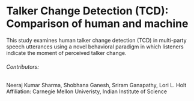 # Talker Change Detection (TCD): Comparison of human and machine
This study examines human talker change detection (TCD) in multi-party speech utterances using a novel behavioral paradigm in which listeners indicate the moment of perceived talker change.

###### Contributors:
Neeraj Kumar Sharma, Shobhana Ganesh, Sriram Ganapathy, Lori L. Holt
Affiliation: Carnegie Mellon Univeristy, Indian Institute of Science
